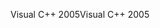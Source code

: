 <span data-ttu-id="de745-101">Visual C++ 2005</span><span class="sxs-lookup"><span data-stu-id="de745-101">Visual C++ 2005</span></span>